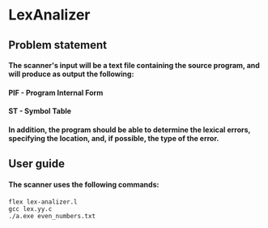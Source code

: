 # LexAnalizer

## Problem statement
#### The scanner's input will be a text file containing the source program, and will produce as output the following:

#### PIF - Program Internal Form

#### ST - Symbol Table

#### In addition, the program should be able to determine the lexical errors, specifying the location, and, if possible, the type of the error.


## User guide

#### The scanner uses the following commands:

```
flex lex-analizer.l
gcc lex.yy.c
./a.exe even_numbers.txt
```

